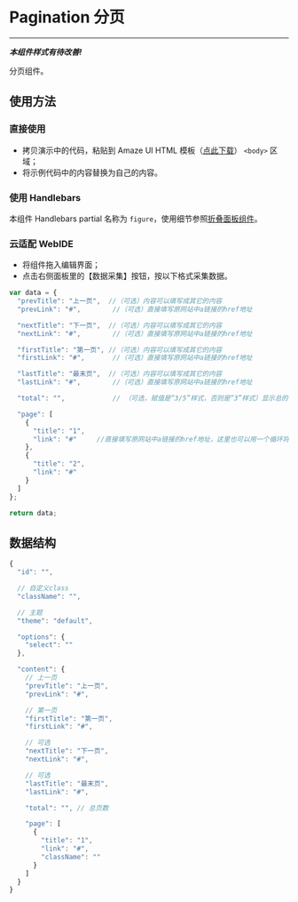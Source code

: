 # Pagination 分页
---

___本组件样式有待改善!___

分页组件。

## 使用方法

### 直接使用

- 拷贝演示中的代码，粘贴到 Amaze UI HTML 模板（[点此下载](/getting-started)） `<body>` 区域；
- 将示例代码中的内容替换为自己的内容。

### 使用 Handlebars

本组件 Handlebars partial 名称为 `figure`，使用细节参照[折叠面板组件](/widgets/accordion)。

### 云适配 WebIDE

- 将组件拖入编辑界面；
- 点击右侧面板里的【数据采集】按钮，按以下格式采集数据。

```javascript
var data = {
  "prevTitle": "上一页",  //（可选）内容可以填写成其它的内容
  "prevLink": "#",        //（可选）直接填写原网站中a链接的href地址

  "nextTitle": "下一页",  //（可选）内容可以填写成其它的内容
  "nextLink": "#",        //（可选）直接填写原网站中a链接的href地址

  "firstTitle": "第一页", //（可选）内容可以填写成其它的内容
  "firstLink": "#",       //（可选）直接填写原网站中a链接的href地址

  "lastTitle": "最末页",  //（可选）内容可以填写成其它的内容
  "lastLink": "#",        //（可选）直接填写原网站中a链接的href地址

  "total": "",            // （可选，赋值是“3/5”样式，否则是“3”样式）显示总的页数

  "page": [
    {
      "title": "1",
      "link": "#"     //直接填写原网站中a链接的href地址，这里也可以用一个循环将原页面中的123456...页的链接地址添加进来。
    },
    {
      "title": "2",
      "link": "#"
    }
  ]
};

return data;
```

## 数据结构

```javascript
{
  "id": "",

  // 自定义class
  "className": "",

  // 主题
  "theme": "default",

  "options": {
    "select": ""
  },

  "content": {
    // 上一页
    "prevTitle": "上一页",
    "prevLink": "#",

    // 第一页
    "firstTitle": "第一页",
    "firstLink": "#",

    // 可选
    "nextTitle": "下一页",
    "nextLink": "#",

    // 可选
    "lastTitle": "最末页",
    "lastLink": "#",

    "total": "", // 总页数

    "page": [
      {
        "title": "1",
        "link": "#",
        "className": ""
      }
    ]
  }
}
```
